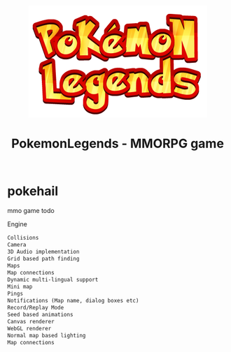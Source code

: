 <p align="center">
  <img src="https://raw.githubusercontent.com/Eklavya-11/PokemonLegends/main/resources/Pl-logo.png?token=GHSAT0AAAAAACAWWEVTSMWULERQ362XTHMAZBXHYPA">
</p>
<h1 align="center">PokemonLegends - MMORPG game</h1> <br>






# pokehail
mmo game todo


Engine

    Collisions
    Camera
    3D Audio implementation
    Grid based path finding
    Maps
    Map connections
    Dynamic multi-lingual support
    Mini map
    Pings
    Notifications (Map name, dialog boxes etc)
    Record/Replay Mode
    Seed based animations
    Canvas renderer
    WebGL renderer
    Normal map based lighting
    Map connections
